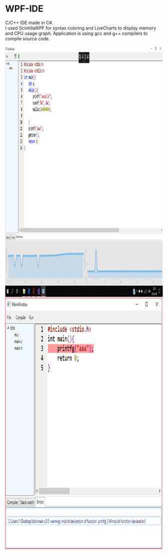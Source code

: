 # WPF-IDE
<p>C/C++ IDE made in C#.<br>I used ScintillaWPF for syntax coloring and LiveCharts to display memory and CPU usage graph. Application is using gcc and g++ compilers to compile source code.</p>
<div>
  <img src="https://raw.githubusercontent.com/tony172/WPF-IDE/master/35923540_1703826466366257_8722022162250072064_n.png" width="800" height="800">
<img src="https://raw.githubusercontent.com/tony172/WPF-IDE/master/35634722_1697774063638164_3707469164940623872_n.png" width="800" height="800">
</div>
